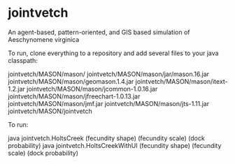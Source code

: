 jointvetch
==========
An agent-based, pattern-oriented, and GIS based simulation of Aeschynomene virginica

To run, clone everything to a repository and add several files to your java classpath:

jointvetch/MASON/mason/ jointvetch/MASON/mason/jar/mason.16.jar jointvetch/MASON/mason/geomason.1.4.jar jointvetch/MASON/mason/itext-1.2.jar jointvetch/MASON/mason/jcommon-1.0.16.jar jointvetch/MASON/mason/jfreechart-1.0.13.jar jointvetch/MASON/mason/jmf.jar jointvetch/MASON/mason/jts-1.11.jar jointvetch/MASON/jointvetch

To run:

java jointvetch.HoltsCreek (fecundity shape) (fecundity scale) (dock probability) java jointvetch.HoltsCreekWithUI (fecundity shape) (fecundity scale) (dock probability)
